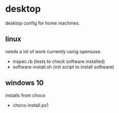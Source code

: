 # desktop

desktop config for home machines.

## linux

needs a lot of work currently using opensuse.

- inspec.rb (tests to check software installed)
- software-install.sh (init script to install software)

## windows 10

installs from choco

- choco-install.ps1
